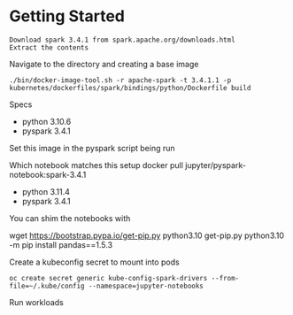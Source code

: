 # Getting Started

```
Download spark 3.4.1 from spark.apache.org/downloads.html
Extract the contents
```

Navigate to the directory and creating a base image
```
./bin/docker-image-tool.sh -r apache-spark -t 3.4.1.1 -p kubernetes/dockerfiles/spark/bindings/python/Dockerfile build
```

Specs
- python 3.10.6
- pyspark 3.4.1

Set this image in the pyspark script being run


Which notebook matches this setup
docker pull jupyter/pyspark-notebook:spark-3.4.1

- python 3.11.4
- pyspark 3.4.1


You can shim the notebooks with

wget https://bootstrap.pypa.io/get-pip.py
python3.10 get-pip.py
python3.10 -m pip install pandas==1.5.3

Create a kubeconfig secret to mount into pods

```
oc create secret generic kube-config-spark-drivers --from-file=~/.kube/config --namespace=jupyter-notebooks
```

Run workloads